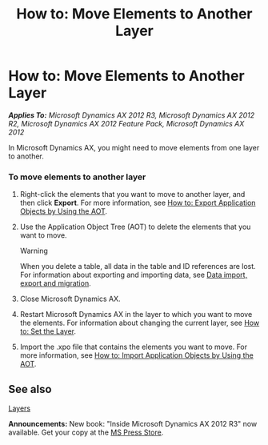 ﻿---
title: 'How to: Move Elements to Another Layer'
TOCTitle: 'How to: Move Elements to Another Layer'
ms:assetid: fb6cc3fc-2897-4778-9829-f20f3d306ba7
ms:mtpsurl: https://msdn.microsoft.com/en-us/library/Aa892084(v=AX.60)
ms:contentKeyID: 35254196
ms.date: 05/18/2015
mtps_version: v=AX.60
---

# How to: Move Elements to Another Layer 


_**Applies To:** Microsoft Dynamics AX 2012 R3, Microsoft Dynamics AX 2012 R2, Microsoft Dynamics AX 2012 Feature Pack, Microsoft Dynamics AX 2012_

In Microsoft Dynamics AX, you might need to move elements from one layer to another.

### To move elements to another layer

1.  Right-click the elements that you want to move to another layer, and then click **Export**. For more information, see [How to: Export Application Objects by Using the AOT](how-to-export-application-objects-by-using-the-aot.md).

2.  Use the Application Object Tree (AOT) to delete the elements that you want to move.
    

    > [!WARNING]
    > <P>When you delete a table, all data in the table and ID references are lost. For information about exporting and importing data, see <A href="https://msdn.microsoft.com/en-us/library/aa834437(v=ax.60)">Data import, export and migration</A>.</P>



3.  Close Microsoft Dynamics AX.

4.  Restart Microsoft Dynamics AX in the layer to which you want to move the elements. For information about changing the current layer, see [How to: Set the Layer](how-to-set-the-layer.md).

5.  Import the .xpo file that contains the elements you want to move. For more information, see [How to: Import Application Objects by Using the AOT](how-to-import-application-objects-by-using-the-aot.md).

## See also

[Layers](layers.md)

  
**Announcements:** New book: "Inside Microsoft Dynamics AX 2012 R3" now available. Get your copy at the [MS Press Store](https://www.microsoftpressstore.com/store/inside-microsoft-dynamics-ax-2012-r3-9780735685109).

